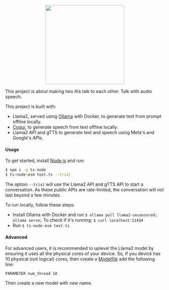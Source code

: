<!--p align=center><img height=250 src="https://github.com/midnqp/ai-chats-ai/assets/50658760/ba7a0310-ba75-479c-9560-010e96e9654a"></p-->

<p align=center><img height=250 src="https://github.com/midnqp/ai-chats-ai/assets/50658760/37f1ea59-eedd-4592-a1b4-46d2a8927027"></p>

This project is about making two AIs talk to each other. Talk with audio speech.

This project is built with:
- Llama2, served using [Ollama](https://github.com/jmorganca/ollama) with Docker, to generate text from prompt offline locally.
- [Coqui](https://github.com/coqui-ai/TTS), to generate speech from text offline locally.
- Llama2 API and gTTS to generate text and speech using Meta's and Google's APIs.

#### Usage

To get started, install [Node.js](https://nodejs.org/) and run:
```bash
$ npm i -g ts-node
$ ts-node-esm text.ts --trial
```
The option `--trial` will use the Llama2 API and gTTS API to start a conversation. As these public APIs are rate-limited, the conversation will not last beyond a few minutes.

To run locally, follow these steps:
- Install Ollama with Docker and run `$ ollama pull llama2-uncensored; ollama serve;` To check if it's running: `$ curl localhost:11434`
- Run `$ ts-node-esm text.ts`

#### Advanced

For advanced users, it is recommended to uplevel the Llama2 model by ensuring it uses all the physical cores of your device. So, if you device has 10 physical (not logical) cores, then create a [Modelfile](https://github.com/jmorganca/ollama/blob/main/docs/modelfile.md) add the following line:
```
PARAMETER num_thread 10
```
Then create a new model with new name.

<!--p align=center><img width=350 src="https://github.com/midnqp/ai-chats-ai/assets/50658760/2004451d-1797-4dda-a8de-484c26ec68a9"></p-->
<!--p align=center><img src="https://github.com/midnqp/ai-chats-ai/assets/50658760/7b2f2ab6-62d8-4a06-88c4-3acbe0d86b27"></p-->
